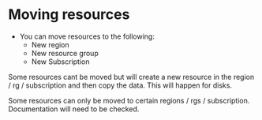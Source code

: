 # Moving resources

* You can move resources to the following:
    * New region
    * New resource group
    * New Subscription

Some resources cant be moved but will create a new resource in the region / rg / subscription and then copy the data. This will happen for disks.

Some resources can only be moved to certain regions / rgs / subscription. Documentation will need to be checked.

